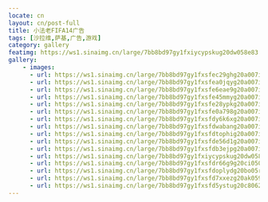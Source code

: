 ```yaml
---
locate: cn
layout: cn/post-full
title: 小法老FIFA14广告
tags: [沙拉维,萨基,广告,游戏]
category: gallery
featimg: https://ws1.sinaimg.cn/large/7bb8bd97gy1fxiycypskug20dw058e83.gif
gallery:
    - images:
      - url: https://ws1.sinaimg.cn/large/7bb8bd97gy1fxsfec29ghg20a007ie83.gif
      - url: https://ws1.sinaimg.cn/large/7bb8bd97gy1fxsfea0jqyg20a007i4qr.gif
      - url: https://ws1.sinaimg.cn/large/7bb8bd97gy1fxsfe6eae9g20a007ix6r.gif
      - url: https://ws1.sinaimg.cn/large/7bb8bd97gy1fxsfe45mmyg20a007iu0y.gif
      - url: https://ws1.sinaimg.cn/large/7bb8bd97gy1fxsfe28ypkg20a007inpf.gif
      - url: https://ws1.sinaimg.cn/large/7bb8bd97gy1fxsfe0a798g20a007inpf.gif
      - url: https://ws1.sinaimg.cn/large/7bb8bd97gy1fxsfdy6k6xg20a007i1kz.gif
      - url: https://ws1.sinaimg.cn/large/7bb8bd97gy1fxsfdwabang20a007inpf.gif
      - url: https://ws1.sinaimg.cn/large/7bb8bd97gy1fxsfdtophig20a007ikjn.gif
      - url: https://ws1.sinaimg.cn/large/7bb8bd97gy1fxsfde56d1g20a007inpf.gif
      - url: https://ws1.sinaimg.cn/large/7bb8bd97gy1fxsfdb3ejpg20a007ikjn.gif
      - url: https://ws1.sinaimg.cn/large/7bb8bd97gy1fxiycypskug20dw058e83.gif
      - url: https://ws1.sinaimg.cn/large/7bb8bd97gy1fxsfdr66g9g20ci050x6r.gif
      - url: https://ws1.sinaimg.cn/large/7bb8bd97gy1fxsfdoplydg20bo05r4qs.gif
      - url: https://ws1.sinaimg.cn/large/7bb8bd97gy1fxsfd7xxezg20ak059npf.gif
      - url: https://ws1.sinaimg.cn/large/7bb8bd97gy1fxsfd5ystug20c8062qv7.gif
---
```

